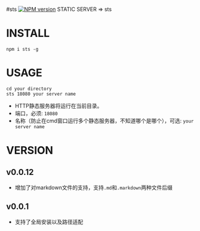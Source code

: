 #sts [![NPM version](https://img.shields.io/npm/v/sts.svg?style=flat)](https://npmjs.org/package/sts)
STATIC SERVER => sts


# INSTALL
```
npm i sts -g
```

# USAGE
```
cd your directory
sts 18080 your server name
```

* HTTP静态服务器将运行在当前目录。
* 端口，必须: `18080`
* 名称（防止在cmd窗口运行多个静态服务器，不知道哪个是哪个），可选: `your server name`


# VERSION
## v0.0.12
* 增加了对markdown文件的支持，支持`.md`和`.markdown`两种文件后缀

## v0.0.1
* 支持了全局安装以及路径适配